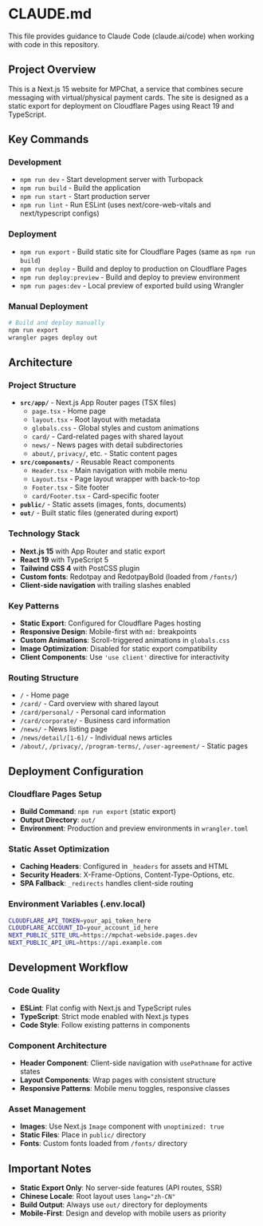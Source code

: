 # CLAUDE.md

This file provides guidance to Claude Code (claude.ai/code) when working with code in this repository.

## Project Overview

This is a Next.js 15 website for MPChat, a service that combines secure messaging with virtual/physical payment cards. The site is designed as a static export for deployment on Cloudflare Pages using React 19 and TypeScript.

## Key Commands

### Development
- `npm run dev` - Start development server with Turbopack
- `npm run build` - Build the application
- `npm run start` - Start production server
- `npm run lint` - Run ESLint (uses next/core-web-vitals and next/typescript configs)

### Deployment
- `npm run export` - Build static site for Cloudflare Pages (same as `npm run build`)
- `npm run deploy` - Build and deploy to production on Cloudflare Pages
- `npm run deploy:preview` - Build and deploy to preview environment
- `npm run pages:dev` - Local preview of exported build using Wrangler

### Manual Deployment
```bash
# Build and deploy manually
npm run export
wrangler pages deploy out
```

## Architecture

### Project Structure
- **`src/app/`** - Next.js App Router pages (TSX files)
  - `page.tsx` - Home page
  - `layout.tsx` - Root layout with metadata
  - `globals.css` - Global styles and custom animations
  - `card/` - Card-related pages with shared layout
  - `news/` - News pages with detail subdirectories
  - `about/`, `privacy/`, etc. - Static content pages
- **`src/components/`** - Reusable React components
  - `Header.tsx` - Main navigation with mobile menu
  - `Layout.tsx` - Page layout wrapper with back-to-top
  - `Footer.tsx` - Site footer
  - `card/Footer.tsx` - Card-specific footer
- **`public/`** - Static assets (images, fonts, documents)
- **`out/`** - Built static files (generated during export)

### Technology Stack
- **Next.js 15** with App Router and static export
- **React 19** with TypeScript 5
- **Tailwind CSS 4** with PostCSS plugin
- **Custom fonts**: Redotpay and RedotpayBold (loaded from `/fonts/`)
- **Client-side navigation** with trailing slashes enabled

### Key Patterns
- **Static Export**: Configured for Cloudflare Pages hosting
- **Responsive Design**: Mobile-first with `md:` breakpoints
- **Custom Animations**: Scroll-triggered animations in `globals.css`
- **Image Optimization**: Disabled for static export compatibility
- **Client Components**: Use `'use client'` directive for interactivity

### Routing Structure
- `/` - Home page
- `/card/` - Card overview with shared layout
- `/card/personal/` - Personal card information
- `/card/corporate/` - Business card information  
- `/news/` - News listing page
- `/news/detail/[1-6]/` - Individual news articles
- `/about/`, `/privacy/`, `/program-terms/`, `/user-agreement/` - Static pages

## Deployment Configuration

### Cloudflare Pages Setup
- **Build Command**: `npm run export` (static export)
- **Output Directory**: `out/`
- **Environment**: Production and preview environments in `wrangler.toml`

### Static Asset Optimization
- **Caching Headers**: Configured in `_headers` for assets and HTML
- **Security Headers**: X-Frame-Options, Content-Type-Options, etc.
- **SPA Fallback**: `_redirects` handles client-side routing

### Environment Variables (.env.local)
```bash
CLOUDFLARE_API_TOKEN=your_api_token_here
CLOUDFLARE_ACCOUNT_ID=your_account_id_here
NEXT_PUBLIC_SITE_URL=https://mpchat-webside.pages.dev
NEXT_PUBLIC_API_URL=https://api.example.com
```

## Development Workflow

### Code Quality
- **ESLint**: Flat config with Next.js and TypeScript rules
- **TypeScript**: Strict mode enabled with Next.js types
- **Code Style**: Follow existing patterns in components

### Component Architecture
- **Header Component**: Client-side navigation with `usePathname` for active states
- **Layout Components**: Wrap pages with consistent structure
- **Responsive Patterns**: Mobile menu toggles, responsive classes

### Asset Management
- **Images**: Use Next.js `Image` component with `unoptimized: true`
- **Static Files**: Place in `public/` directory
- **Fonts**: Custom fonts loaded from `/fonts/` directory

## Important Notes

- **Static Export Only**: No server-side features (API routes, SSR)
- **Chinese Locale**: Root layout uses `lang="zh-CN"`
- **Build Output**: Always use `out/` directory for deployments
- **Mobile-First**: Design and develop with mobile users as priority